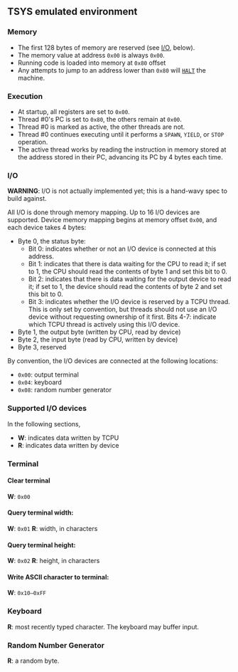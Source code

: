 ## TSYS emulated environment

### Memory

- The first 128 bytes of memory are reserved (see [I/O](#io), below).
- The memory value at address `0x00` is always `0x00`.
- Running code is loaded into memory at `0x80` offset
- Any attempts to jump to an address lower than `0x80` will [`HALT`](./TCPU.md#OP_HALT) the machine.

### Execution

- At startup, all registers are set to `0x00`.
- Thread #0's PC is set to `0x80`, the others remain at `0x00`.
- Thread #0 is marked as active, the other threads are not.
- Thread #0 continues executing until it performs a `SPAWN`, `YIELD`, or `STOP` operation.
- The active thread works by reading the instruction in memory stored at the address stored in their PC, advancing its PC by 4 bytes each time.

### I/O <a name="io"></a>
**WARNING**: I/O is not actually implemented yet; this is a hand-wavy spec to build against.

All I/O is done through memory mapping. Up to 16 I/O devices are supported. Device memory mapping begins at memory offset `0x00`, and each device takes 4 bytes:

- Byte 0, the status byte:
	- Bit 0: indicates whether or not an I/O device is connected at this address.
	- Bit 1: indicates that there is data waiting for the CPU to read it; if set to 1, the CPU should read the contents of byte 1 and set this bit to 0.
	- Bit 2: indicates that there is data waiting for the output device to read it; if set to 1, the device should read the contents of byte 2 and set this bit to 0.
	- Bit 3: indicates whether the I/O device is reserved by a TCPU thread. This is only set by convention, but threads should not use an I/O device without requesting ownership of it first.
	Bits 4-7: indicate which TCPU thread is actively using this I/O device.
- Byte 1, the output byte (written by CPU, read by device)
- Byte 2, the input byte (read by CPU, written by device)
- Byte 3, reserved

By convention, the I/O devices are connected at the following locations:

- `0x00`: output terminal
- `0x04`: keyboard
- `0x08`: random number generator

### Supported I/O devices
In the following sections,

- **W**: indicates data written by TCPU
- **R**: indicates data written by device

### Terminal

#### Clear terminal

**W**: `0x00`

#### Query terminal width:
**W**: `0x01`
**R**: width, in characters

#### Query terminal height:
**W**: `0x02`
**R**: height, in characters

#### Write ASCII character to terminal:
**W**: `0x10–0xFF`

### Keyboard

**R**: most recently typed character. The keyboard may buffer input.

### Random Number Generator

**R**: a random byte.
